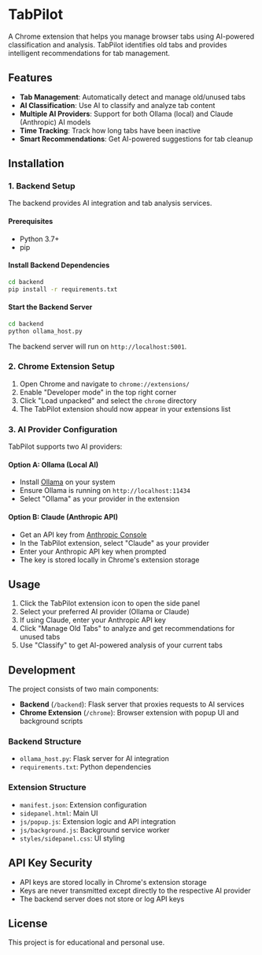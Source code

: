# TabPilot

A Chrome extension that helps you manage browser tabs using AI-powered classification and analysis. TabPilot identifies old tabs and provides intelligent recommendations for tab management.

## Features

- **Tab Management**: Automatically detect and manage old/unused tabs
- **AI Classification**: Use AI to classify and analyze tab content
- **Multiple AI Providers**: Support for both Ollama (local) and Claude (Anthropic) AI models
- **Time Tracking**: Track how long tabs have been inactive
- **Smart Recommendations**: Get AI-powered suggestions for tab cleanup

## Installation

### 1. Backend Setup

The backend provides AI integration and tab analysis services.

#### Prerequisites
- Python 3.7+
- pip

#### Install Backend Dependencies

```bash
cd backend
pip install -r requirements.txt
```

#### Start the Backend Server

```bash
cd backend
python ollama_host.py
```

The backend server will run on `http://localhost:5001`.

### 2. Chrome Extension Setup

1. Open Chrome and navigate to `chrome://extensions/`
2. Enable "Developer mode" in the top right corner
3. Click "Load unpacked" and select the `chrome` directory
4. The TabPilot extension should now appear in your extensions list

### 3. AI Provider Configuration

TabPilot supports two AI providers:

#### Option A: Ollama (Local AI)
- Install [Ollama](https://ollama.ai/) on your system
- Ensure Ollama is running on `http://localhost:11434`
- Select "Ollama" as your provider in the extension

#### Option B: Claude (Anthropic API)
- Get an API key from [Anthropic Console](https://console.anthropic.com/)
- In the TabPilot extension, select "Claude" as your provider
- Enter your Anthropic API key when prompted
- The key is stored locally in Chrome's extension storage

## Usage

1. Click the TabPilot extension icon to open the side panel
2. Select your preferred AI provider (Ollama or Claude)
3. If using Claude, enter your Anthropic API key
4. Click "Manage Old Tabs" to analyze and get recommendations for unused tabs
5. Use "Classify" to get AI-powered analysis of your current tabs

## Development

The project consists of two main components:

- **Backend** (`/backend`): Flask server that proxies requests to AI services
- **Chrome Extension** (`/chrome`): Browser extension with popup UI and background scripts

### Backend Structure
- `ollama_host.py`: Flask server for AI integration
- `requirements.txt`: Python dependencies

### Extension Structure
- `manifest.json`: Extension configuration
- `sidepanel.html`: Main UI
- `js/popup.js`: Extension logic and API integration
- `js/background.js`: Background service worker
- `styles/sidepanel.css`: UI styling

## API Key Security

- API keys are stored locally in Chrome's extension storage
- Keys are never transmitted except directly to the respective AI provider
- The backend server does not store or log API keys

## License

This project is for educational and personal use.